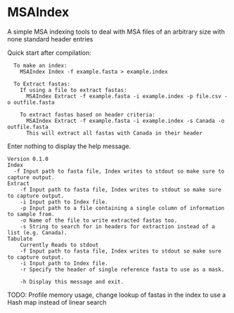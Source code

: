 # MSAIndex
A simple MSA indexing tools to deal with MSA files of an arbitrary size with none standard header entries

Quick start after compilation:

```
  To make an index:
    MSAIndex Index -f example.fasta > example.index 
    
  To Extract fastas:
    If using a file to extract fastas:
      MSAIndex Extract -f example.fasta -i example.index -p file.csv -o outfile.fasta
 
    To extract fastas based on header criteria:
      MSAIndex Extract -f example.fasta -i example.index -s Canada -o outfile.fasta
      This will extract all fastas with Canada in their header
```

Enter nothing to display the help message.

```
Version 0.1.0
Index
  -f Input path to fasta file, Index writes to stdout so make sure to capture output.
Extract
	-f Input path to fasta file, Index writes to stdout so make sure to capture output.
	-i Input path to Index file.
	-p Input path to a file containing a single column of information to sample from.
	-o Name of the file to write extracted fastas too.
	-s String to search for in headers for extraction instead of a list (e.g. Canada).
Tabulate
	Currently Reads to stdout
	-f Input path to fasta file, Index writes to stdout so make sure to capture output.
	-i Input path to Index file.
	-r Specify the header of single reference fasta to use as a mask.
	
	-h Display this message and exit.
```
TODO: Profile memory usage, change lookup of fastas in the index to use a Hash map instead of linear search
